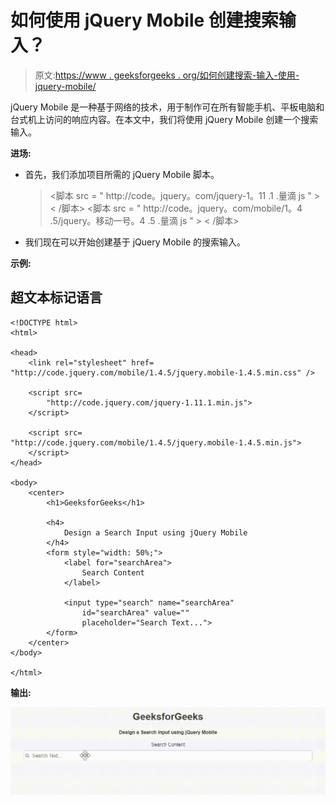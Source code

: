 # 如何使用 jQuery Mobile 创建搜索输入？

> 原文:[https://www . geeksforgeeks . org/如何创建搜索-输入-使用-jquery-mobile/](https://www.geeksforgeeks.org/how-to-create-a-search-input-using-jquery-mobile/)

jQuery Mobile 是一种基于网络的技术，用于制作可在所有智能手机、平板电脑和台式机上访问的响应内容。在本文中，我们将使用 jQuery Mobile 创建一个搜索输入。

**进场:**

*   首先，我们添加项目所需的 jQuery Mobile 脚本。

    > <link rel="”stylesheet”" href="”http://code.jquery.com/mobile/1.4.5/jquery.mobile-1.4.5.min.css”">
    > <脚本 src = " http://code。jquery。com/jquery-1。11 .1 .量滴 js " > < /脚本>
    > <脚本 src = " http://code。jquery。com/mobile/1。4 .5/jquery。移动一号。4 .5 .量滴 js " > < /脚本>

*   我们现在可以开始创建基于 jQuery Mobile 的搜索输入。

**示例:**

## 超文本标记语言

```
<!DOCTYPE html>
<html>

<head>
    <link rel="stylesheet" href=
"http://code.jquery.com/mobile/1.4.5/jquery.mobile-1.4.5.min.css" />

    <script src=
        "http://code.jquery.com/jquery-1.11.1.min.js">
    </script>

    <script src=
"http://code.jquery.com/mobile/1.4.5/jquery.mobile-1.4.5.min.js">
    </script>
</head>

<body>
    <center>
        <h1>GeeksforGeeks</h1>

        <h4>
            Design a Search Input using jQuery Mobile
        </h4>
        <form style="width: 50%;">
            <label for="searchArea">
                Search Content
            </label>

            <input type="search" name="searchArea" 
                id="searchArea" value="" 
                placeholder="Search Text...">
        </form>
    </center>
</body>

</html>
```

**输出:**

![](img/2c3810210c88b499b4ff0809348ecdd5.png)
